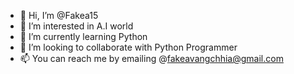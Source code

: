 - 👋 Hi, I’m @Fakea15
- 👀 I’m interested in A.I world
- 🌱 I’m currently learning Python
- 💞️ I’m looking to collaborate with Python Programmer
- 📫 You can reach me by emailing @fakeavangchhia@gmail.com

<!---
Fakea15/Fakea15 is a ✨ special ✨ repository because its `README.md` (this file) appears on your GitHub profile.
You can click the Preview link to take a look at your changes.
--->
